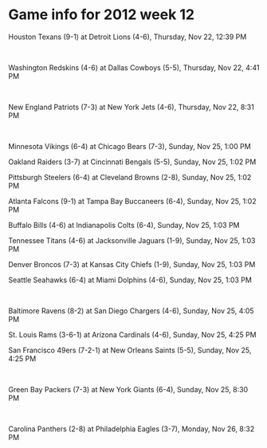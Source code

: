 # Game info for 2012 week 12

Houston Texans (9-1) at Detroit Lions (4-6), Thursday, Nov 22, 12:39 PM


<br/>

Washington Redskins (4-6) at Dallas Cowboys (5-5), Thursday, Nov 22, 4:41 PM


<br/>

New England Patriots (7-3) at New York Jets (4-6), Thursday, Nov 22, 8:31 PM


<br/>

Minnesota Vikings (6-4) at Chicago Bears (7-3), Sunday, Nov 25, 1:00 PM

Oakland Raiders (3-7) at Cincinnati Bengals (5-5), Sunday, Nov 25, 1:02 PM

Pittsburgh Steelers (6-4) at Cleveland Browns (2-8), Sunday, Nov 25, 1:02 PM

Atlanta Falcons (9-1) at Tampa Bay Buccaneers (6-4), Sunday, Nov 25, 1:02 PM

Buffalo Bills (4-6) at Indianapolis Colts (6-4), Sunday, Nov 25, 1:03 PM

Tennessee Titans (4-6) at Jacksonville Jaguars (1-9), Sunday, Nov 25, 1:03 PM

Denver Broncos (7-3) at Kansas City Chiefs (1-9), Sunday, Nov 25, 1:03 PM

Seattle Seahawks (6-4) at Miami Dolphins (4-6), Sunday, Nov 25, 1:03 PM


<br/>

Baltimore Ravens (8-2) at San Diego Chargers (4-6), Sunday, Nov 25, 4:05 PM

St. Louis Rams (3-6-1) at Arizona Cardinals (4-6), Sunday, Nov 25, 4:25 PM

San Francisco 49ers (7-2-1) at New Orleans Saints (5-5), Sunday, Nov 25, 4:25 PM


<br/>

Green Bay Packers (7-3) at New York Giants (6-4), Sunday, Nov 25, 8:30 PM


<br/>

Carolina Panthers (2-8) at Philadelphia Eagles (3-7), Monday, Nov 26, 8:32 PM


